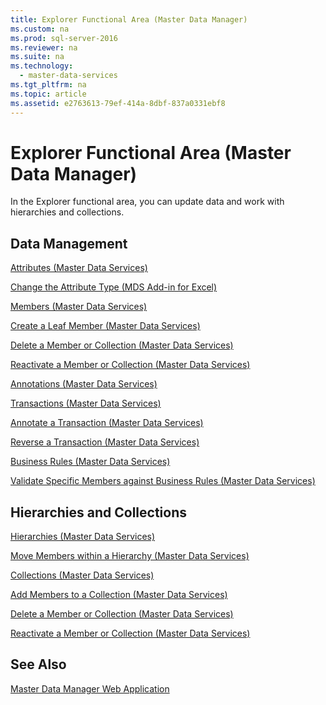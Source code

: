 ```yaml
---
title: Explorer Functional Area (Master Data Manager)
ms.custom: na
ms.prod: sql-server-2016
ms.reviewer: na
ms.suite: na
ms.technology: 
  - master-data-services
ms.tgt_pltfrm: na
ms.topic: article
ms.assetid: e2763613-79ef-414a-8dbf-837a0331ebf8
---
```

# Explorer Functional Area (Master Data Manager)
  In the Explorer functional area, you can update data and work with hierarchies and collections.  
  
## Data Management  
 [Attributes &#40;Master Data Services&#41;](../../Topics\TopicNameNotContainA/Attributes--Master-Data-Services-.md)  
  
 [Change the Attribute Type &#40;MDS Add-in for Excel&#41;](../../Topics\TopicNameNotContainA/Change-the-Attribute-Type--MDS-Add-in-for-Excel-.md)  
  
 [Members &#40;Master Data Services&#41;](../../Topics\TopicNameNotContainA/Members--Master-Data-Services-.md)  
  
 [Create a Leaf Member &#40;Master Data Services&#41;](../../Topics\TopicNameContainA/Create-a-Leaf-Member--Master-Data-Services-.md)  
  
 [Delete a Member or Collection &#40;Master Data Services&#41;](../../Topics\TopicNameContainA/Delete-a-Member-or-Collection--Master-Data-Services-.md)  
  
 [Reactivate a Member or Collection &#40;Master Data Services&#41;](../../Topics\TopicNameContainA/Reactivate-a-Member-or-Collection--Master-Data-Services-.md)  
  
 [Annotations &#40;Master Data Services&#41;](../../Topics\TopicNameNotContainA/Annotations--Master-Data-Services-.md)  
  
 [Transactions &#40;Master Data Services&#41;](../../Topics\TopicNameNotContainA/Transactions--Master-Data-Services-.md)  
  
 [Annotate a Transaction &#40;Master Data Services&#41;](../../Topics\TopicNameContainA/Annotate-a-Transaction--Master-Data-Services-.md)  
  
 [Reverse a Transaction &#40;Master Data Services&#41;](../../Topics\TopicNameContainA/Reverse-a-Transaction--Master-Data-Services-.md)  
  
 [Business Rules &#40;Master Data Services&#41;](../../Topics\TopicNameNotContainA/Business-Rules--Master-Data-Services-.md)  
  
 [Validate Specific Members against Business Rules &#40;Master Data Services&#41;](../../Topics\TopicNameNotContainA/Validate-Specific-Members-against-Business-Rules--Master-Data-Services-.md)  
  
## Hierarchies and Collections  
 [Hierarchies &#40;Master Data Services&#41;](../../Topics\TopicNameNotContainA/Hierarchies--Master-Data-Services-.md)  
  
 [Move Members within a Hierarchy &#40;Master Data Services&#41;](../Topic/Move%20Members%20within%20a%20Hierarchy%20\(Master%20Data%20Services\).md)  
  
 [Collections &#40;Master Data Services&#41;](../../Topics\TopicNameNotContainA/Collections--Master-Data-Services-.md)  
  
 [Add Members to a Collection &#40;Master Data Services&#41;](../../Topics\TopicNameContainA/Add-Members-to-a-Collection--Master-Data-Services-.md)  
  
 [Delete a Member or Collection &#40;Master Data Services&#41;](../../Topics\TopicNameContainA/Delete-a-Member-or-Collection--Master-Data-Services-.md)  
  
 [Reactivate a Member or Collection &#40;Master Data Services&#41;](../../Topics\TopicNameContainA/Reactivate-a-Member-or-Collection--Master-Data-Services-.md)  
  
## See Also  
 [Master Data Manager Web Application](../../Topics\TopicNameNotContainA/Master-Data-Manager-Web-Application.md)  
  
  